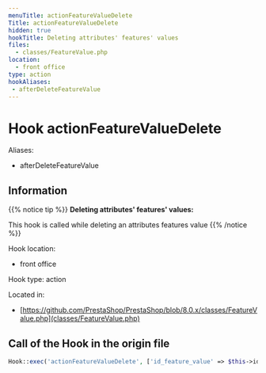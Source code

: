 ```yaml
---
menuTitle: actionFeatureValueDelete
Title: actionFeatureValueDelete
hidden: true
hookTitle: Deleting attributes' features' values
files:
  - classes/FeatureValue.php
location:
  - front office
type: action
hookAliases:
 - afterDeleteFeatureValue
---
```


# Hook actionFeatureValueDelete

Aliases: 
 - afterDeleteFeatureValue



## Information

{{% notice tip %}}
**Deleting attributes' features' values:** 

This hook is called while deleting an attributes features value
{{% /notice %}}

Hook location:
  - front office

Hook type: action

Located in: 
  - [https://github.com/PrestaShop/PrestaShop/blob/8.0.x/classes/FeatureValue.php](classes/FeatureValue.php)

## Call of the Hook in the origin file

```php
Hook::exec('actionFeatureValueDelete', ['id_feature_value' => $this->id])
```
